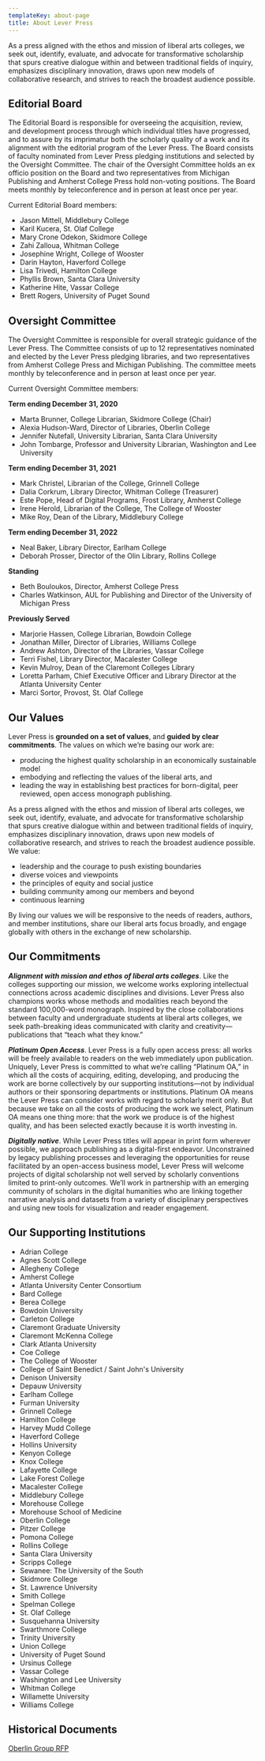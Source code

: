 ```yaml
---
templateKey: about-page
title: About Lever Press
---
```

As a press aligned with the ethos and mission of liberal arts colleges, we seek out, identify, evaluate, and advocate for transformative scholarship that spurs creative dialogue within and between traditional fields of inquiry, emphasizes disciplinary innovation, draws upon new models of collaborative research, and strives to reach the broadest audience possible.

## Editorial Board

The Editorial Board is responsible for overseeing the acquisition, review, and development process through which individual titles have progressed, and to assure by its imprimatur both the scholarly quality of a work and its alignment with the editorial program of the Lever Press. The Board consists of faculty nominated from Lever Press pledging institutions and selected by the Oversight Committee. The chair of the Oversight Committee holds an ex officio position on the Board and two representatives from Michigan Publishing and Amherst College Press hold non-voting positions. The Board meets monthly by teleconference and in person at least once per year.

Current Editorial Board members:

* Jason Mittell, Middlebury College
* Karil Kucera, St. Olaf College
* Mary Crone Odekon, Skidmore College
* Zahi Zalloua, Whitman College
* Josephine Wright, College of Wooster
* Darin Hayton, Haverford College
* Lisa Trivedi, Hamilton College
* Phyllis Brown, Santa Clara University
* Katherine Hite, Vassar College
* Brett Rogers, University of Puget Sound

## Oversight Committee

The Oversight Committee is responsible for overall strategic guidance of the Lever Press. The Committee consists of up to 12 representatives nominated and elected by the Lever Press pledging libraries, and two representatives from Amherst College Press and Michigan Publishing. The committee meets monthly by teleconference and in person at least once per year.

Current Oversight Committee members:

**Term ending December 31, 2020**

* Marta Brunner, College Librarian, Skidmore College (Chair)
* Alexia Hudson-Ward, Director of Libraries, Oberlin College
* Jennifer Nutefall, University Librarian, Santa Clara University
* John Tombarge, Professor and University Librarian, Washington and Lee University

**Term ending December 31, 2021**

* Mark Christel, Librarian of the College, Grinnell College
* Dalia Corkrum, Library Director, Whitman College (Treasurer)
* Este Pope, Head of Digital Programs, Frost Library, Amherst College
* Irene Herold, Librarian of the College, The College of Wooster
* Mike Roy, Dean of the Library, Middlebury College

**Term ending December 31, 2022**

* Neal Baker, Library Director, Earlham College
* Deborah Prosser, Director of the Olin Library, Rollins College

**Standing**

* Beth Bouloukos, Director, Amherst College Press
* Charles Watkinson, AUL for Publishing and Director of the University of Michigan Press

**Previously Served**

* Marjorie Hassen, College Librarian, Bowdoin College
* Jonathan Miller, Director of Libraries, Williams College
* Andrew Ashton, Director of the Libraries, Vassar College
* Terri Fishel, Library Director, Macalester College
* Kevin Mulroy, Dean of the Claremont Colleges Library
* Loretta Parham, Chief Executive Officer and Library Director at the Atlanta University Center
* Marci Sortor, Provost, St. Olaf College

## Our Values

Lever Press is **grounded on a set of values**, and **guided by clear commitments**. The values on which we’re basing our work are:

* producing the highest quality scholarship in an economically sustainable model
* embodying and reflecting the values of the liberal arts, and
* leading the way in establishing best practices for born-digital, peer reviewed, open access monograph publishing.

As a press aligned with the ethos and mission of liberal arts colleges, we seek out, identify, evaluate, and advocate for transformative scholarship that spurs creative dialogue within and between traditional fields of inquiry, emphasizes disciplinary innovation, draws upon new models of collaborative research, and strives to reach the broadest audience possible. We value:

* leadership and the courage to push existing boundaries
* diverse voices and viewpoints
* the principles of equity and social justice
* building community among our members and beyond
* continuous learning

By living our values we will be responsive to the needs of readers, authors, and member institutions, share our liberal arts focus broadly, and engage globally with others in the exchange of new scholarship.

## Our Commitments

**_Alignment with mission and ethos of liberal arts colleges_**. Like the colleges supporting our mission, we welcome works exploring intellectual connections across academic disciplines and divisions. Lever Press also champions works whose methods and modalities reach beyond the standard 100,000-word monograph. Inspired by the close collaborations between faculty and undergraduate students at liberal arts colleges, we seek path-breaking ideas communicated with clarity and creativity—publications that “teach what they know.”

**_Platinum Open Access_**. Lever Press is a fully open access press: all works will be freely available to readers on the web immediately upon publication. Uniquely, Lever Press is committed to what we’re calling “Platinum OA,” in which all the costs of acquiring, editing, developing, and producing the work are borne collectively by our supporting institutions—not by individual authors or their sponsoring departments or institutions. Platinum OA means the Lever Press can consider works with regard to scholarly merit only. But because we take on all the costs of producing the work we select, Platinum OA means one thing  more: that the work we produce is of the highest quality, and has been selected exactly because it is worth investing in.

**_Digitally native_**. While Lever Press titles will appear in print form wherever possible, we approach publishing as a digital-first endeavor. Unconstrained by legacy publishing processes and leveraging the opportunities for reuse facilitated by an open-access business model, Lever Press will welcome projects of digital scholarship not well served by scholarly conventions limited to print-only outcomes. We’ll work in partnership with an emerging community of scholars in the digital humanities who are linking together narrative analysis and datasets from a variety of disciplinary perspectives and using new tools for visualization and reader engagement.

## Our Supporting Institutions

* Adrian College
* Agnes Scott College
* Allegheny College
* Amherst College
* Atlanta University Center Consortium
* Bard College
* Berea College
* Bowdoin University
* Carleton College
* Claremont Graduate University
* Claremont McKenna College
* Clark Atlanta University
* Coe College
* The College of Wooster
* College of Saint Benedict / Saint John's University
* Denison University
* Depauw University
* Earlham College
* Furman University
* Grinnell College
* Hamilton College
* Harvey Mudd College
* Haverford College
* Hollins University
* Kenyon College
* Knox College
* Lafayette College
* Lake Forest College
* Macalester College
* Middlebury College
* Morehouse College
* Morehouse School of Medicine
* Oberlin College
* Pitzer College
* Pomona College
* Rollins College
* Santa Clara University
* Scripps College
* Sewanee: The University of the South
* Skidmore College
* St. Lawrence University
* Smith College
* Spelman College
* St. Olaf College
* Susquehanna University
* Swarthmore College
* Trinity University
* Union College
* University of Puget Sound
* Ursinus College
* Vassar College
* Washington and Lee University
* Whitman College
* Willamette University
* Williams College

## Historical Documents

<a href="/assets/oberlin_rfp_nov14_v1.1.pdf">Oberlin Group RFP</a>
